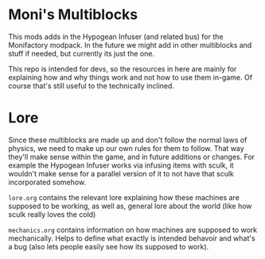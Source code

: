 # Moni's Multiblocks
This mods adds in the Hypogean Infuser (and related bus) for the Monifactory
modpack. In the future we might add in other multiblocks and stuff if needed,
but currently its just the one.

This repo is intended for devs, so the resources in here are mainly for
explaining how and why things work and not how to use them in-game. Of course
that's still useful to the technically inclined.

# Lore
Since these multiblocks are made up and don't follow the normal laws of physics,
we need to make up our own rules for them to follow. That way they'll make sense
within the game, and in future additions or changes. For example the Hypogean
Infuser works via infusing items with sculk, it wouldn't make sense for a
parallel version of it to not have that sculk incorporated somehow.

`lore.org` contains the relevant lore explaining how these machines are supposed
to be working, as well as, general lore about the world (like how sculk really
loves the cold)

`mechanics.org` contains information on how machines are supposed to work
mechanically. Helps to define what exactly is intended behavoir and what's a
bug (also lets people easily see how its supposed to work).
